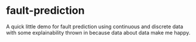 # fault-prediction
A quick little demo for fault prediction using continuous and discrete data with some explainability thrown in because data about data make me happy.
